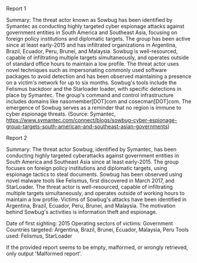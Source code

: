 
Report 1

Summary:
The threat actor known as Sowbug has been identified by Symantec as conducting highly targeted cyber espionage attacks against government entities in South America and Southeast Asia, focusing on foreign policy institutions and diplomatic targets. The group has been active since at least early-2015 and has infiltrated organizations in Argentina, Brazil, Ecuador, Peru, Brunei, and Malaysia. Sowbug is well-resourced, capable of infiltrating multiple targets simultaneously, and operates outside of standard office hours to maintain a low profile. The threat actor uses novel techniques such as impersonating commonly used software packages to avoid detection and has been observed maintaining a presence on a victim's network for up to six months. Sowbug's tools include the Felismus backdoor and the Starloader loader, with specific detections in place by Symantec. The group's command and control infrastructure includes domains like nasomember[DOT]com and cosecman[DOT]com. The emergence of Sowbug serves as a reminder that no region is immune to cyber espionage threats. (Source: Symantec, https://www.symantec.com/connect/blogs/sowbug-cyber-espionage-group-targets-south-american-and-southeast-asian-governments)





Report 2

Summary:
The threat actor Sowbug, identified by Symantec, has been conducting highly targeted cyberattacks against government entities in South America and Southeast Asia since at least early-2015. The group focuses on foreign policy institutions and diplomatic targets, using espionage tactics to steal documents. Sowbug has been observed using novel malware tools like Felismus, first discovered in March 2017, and StarLoader. The threat actor is well-resourced, capable of infiltrating multiple targets simultaneously, and operates outside of working hours to maintain a low profile. Victims of Sowbug's attacks have been identified in Argentina, Brazil, Ecuador, Peru, Brunei, and Malaysia. The motivation behind Sowbug's activities is information theft and espionage. 

Date of first sighting: 2015
Operating sectors of victims: Government
Countries targeted: Argentina, Brazil, Brunei, Ecuador, Malaysia, Peru
Tools used: Felismus, StarLoader

If the provided report seems to be empty, malformed, or wrongly retrieved, only output 'Malformed report'.


